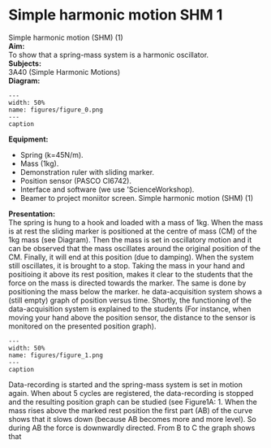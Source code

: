 # Simple harmonic motion  SHM   1  
 Simple harmonic motion (SHM) (1)    
<b> Aim: </b>  
 To show that a spring-mass system is a harmonic oscillator.    
<b> Subjects: </b>  
 3A40 (Simple Harmonic Motions)   
<b> Diagram: </b>  
   
```{figure} figures/figure_0.png  
---  
width: 50%  
name: figures/figure_0.png  
---  
caption  
``` 
      
<b> Equipment: </b>  
 
 *  Spring (k=45N/m). 
 *  Mass (1kg). 
 *  Demonstration ruler with sliding marker. 
 *  Position sensor (PASCO CI6742). 
 *  Interface and software (we use 'ScienceWorkshop). 
 *  Beamer to project moniitor screen. Simple harmonic motion (SHM) (1)
    
<b> Presentation: </b>  
 The spring is hung to a hook and loaded with a mass of 1kg. When the mass is at rest the sliding marker is positioned at the centre of mass (CM) of the 1kg mass (see Diagram). Then the mass is set in oscillatory motion and it can be observed that the mass oscillates around the original position of the CM. Finally, it will end at this position (due to damping). When the system still oscillates, it is brought to a stop. Taking the mass in your hand and positioing it above its rest position, makes it clear to the students that the force on the mass is directed towards the marker. The same is done by positioning the mass below the marker. he data-acquisition system shows a (still empty) graph of position versus time. Shortly, the functioning of the data-acquisition system is explained to the students (For instance, when moving your hand above the position sensor, the distance to the sensor is monitored on the presented position graph).   
```{figure} figures/figure_1.png  
---  
width: 50%  
name: figures/figure_1.png  
---  
caption  
``` 
 Data-recording is started and the spring-mass system is set in motion again. When about 5 cycles are registered, the data-recording is stopped and the resulting position graph can be studied (see Figure1A: 1. When the mass rises above the marked rest position the first part (AB) of the curve shows that it slows down (because AB becomes more and more level). So during AB the force is downwardly directed. From B to C the graph shows that 